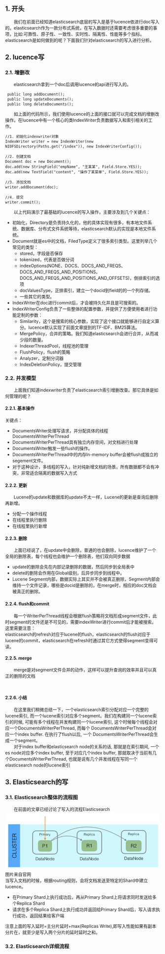 ## 1. 开头
&emsp;&emsp;我们在前面已经知道elasticsearch底层的写入是基于lucence依进行doc写入的。elasticsearch作为一款分布式系统，在写入数据时还需要考虑很多重要的事项，比如:可靠性、原子性、一致性、实时性、隔离性、性能等多个指标。elasticsearch是如何做到的呢？下面我们针对elasticsearch的写入进行分析。
<br/>
## 2. lucence写
### 2.1. 增删改
&emsp;&emsp;elasticsearch拿到一个doc后调用lucence的api进行写入的。
```
 public long addDocument();
 public long updateDocuments();
 public long deleteDocuments();
```
&emsp;&emsp;如上面的代码所示，我们使用lucence的上面的接口就可以完成文档的增删改操作。在lucence中有一个核心的类IndexWriter负责数据写入和索引相关的工作。
```
//1. 初始化indexwriter对象
IndexWriter writer = new IndexWriter(new NIOFSDirectory(Paths.get("/index")), new IndexWriterConfig());

//2. 创建文档
Document doc = new Document();
doc.add(new StringField("empName", "王某某", Field.Store.YES));
doc.add(new TextField("content", "操作了某菜单", Field.Store.YES));

//3. 添加文档
writer.addDocument(doc);

//4. 提交
writer.commit();
```
&emsp;&emsp;以上代码演示了最基础的lucence的写入操作，主要涉及到几个关键点：
* 初始化，Directory是负责持久化的，他的具体实现有很多，有本地文件系统、数据库、分布式文件系统等待，elasticsearch默认的实现是本地文件系统。
* Document就是es中的文档，FiledType定义了很多索引类型。这里列举几个常见的类型：
  * stored，字段是否保存
  * tokenized，代表是否做分词
  * indexOptions(NONE、DOCS、DOCS_AND_FREQS、DOCS_AND_FREQS_AND_POSITIONS、DOCS_AND_FREQS_AND_POSITIONS_AND_OFFSETS)，倒排索引的选项
  * docValuesType，正排索引，建立一个docid到field的的一个列存储。
  * 一些其它的类型。
* IndexWriter在doc进行commit后，才会被持久化并且是可搜索的。
* IndexWriterConfig负责了一些整体的配置参数，并提供了方便使用者进行功能定制的参数：
  * Similarity，这个是搜索的核心参数，实现了这个接口就能够进行自定义算分。lucence默认实现了前面文章提到的TF-IDF、BM25算法。
  * MergePolicy，合并的策略。我们知道elasticsearch会进行合并，从而减少段的数量。
  * IndexerThreadPool，线程池的管理
  * FlushPolicy，flush的策略
  * Analyzer，定制分词器
  * IndexDeletionPolicy，提交管理

### 2.2. 并发模型
&emsp;&emsp;上面我们知道indexwriter负责了elasticsearch索引增删改查。那它具体是如何管理的呢？  
#### 2.2.1. 基本操作
关键点：
* DocumentsWriter处理写请求，并分配具体的线程DocumentsWriterPerThread
* DocumentsWriterPerThread具有独立内存空间，对文档进行处理
* DocumentsWriter触发一些flush的操作。
* DocumentsWriterPerThread中的内存In-memory buffer会被flush成独立的segement文件。
* 对于这种设计，多线程的写入，针对纯新增文档的场景，所有数据都不会有冲突，非常适合隔离的数据写入方式  
  
#### 2.2.2. 更新
&emsp;&emsp;Lucene的update和数据库的update不太一样，Lucene的更新是查询后删除再新增。
* 分配一个操作线程
* 在线程里执行删除
* 在线程里执行新增

#### 2.2.3. 删除
&emsp;&emsp;上面已经说了，在update中会删除，普通的也会删除，lucence维护了一个全局的删除表，每个线程也会维护一个删除表，他们双向同步数据

* update的删除会先在内部记录删除的数据，然后同步到全局表中
* delete的删除会作用在Global级别，后异步同步到线程中。
* Lucene Segment内部，数据实际上其实并不会被真正删除，Segment内部会维持一个文件记录，哪些是docid是删除的，在merge时，相应的doc文档会被真正的删除。

#### 2.2.4. flush和commit
&emsp;&emsp;每一个WriterPerThread线程会根据flush策略将文档形成segment文件，此时segment的文件还是不可见的，需要indexWriter进行commit后才能被搜索。  
这里需要注意：  
elasticsearch的refresh对应于lucene的flush，elasticsearch的flush对应于lucene的commit，elasticsearch在refresh时通过其它方式使得segment变得可读。



#### 2.2.5. merge
&emsp;&emsp;merge是对segment文件合并的动作，这样可以提升查询的效率并且可以真正的删除的文档

<br/>

#### 2.2.6. 小结 
&emsp;&emsp;在这里我们稍微总结一下，一个elasticsearch索引分配对应一个完整的lucene索引, 而一个lucene索引对应多个segment。我们在构建同一个lucene索引的时候, 可能有多个线程在并发构建同一个lucene索引, 这个时候每个线程会对应一个DocumentsWriterPerThread, 而每个 DocumentsWriterPerThread会对应一个index buffer. 在执行了flush以后, 一个 DocumentsWriterPerThread会生成一个segment。  
&emsp;&emsp;对于index buffer和elasticsearch node的关系的话, 那就是在索引期间, 一个es node对应多个index buffer, 至于对应几个index buffer, 那就取决于当前有几个DocumentsWriterPerThread, 也就是说有几个并发线程在写同一个elasticsearch node的lucene索引


## 3. Elasticsearch的写
### 3.1. Elasticsearch整体的流程图
 &emsp;&emsp;在前面的文章已经讨论了写入的流程Elasticsearch  
![](写入流程.png)  
图片来自官网  
当写入文档的时候，根据routing规则，会将文档发送至特定的Shard中建立lucence。  
* 在Primary Shard上执行成功后，再从Primary Shard上将请求同时发送给多个Replica Shard
* 请求在多个Replica Shard上执行成功并返回给Primary Shard后，写入请求执行成功，返回结果给客户端  
  
注意上面的写入延时=主分片延时+max(Replicas Write),即写入性能如果有副本分片在，就至少是写入两个分片的延时延时之和。

### 3.2. Elasticsearch详细流程